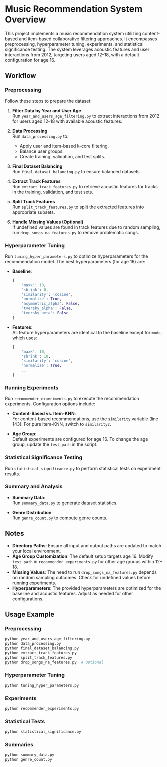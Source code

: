 # Music Recommendation System Overview

This project implements a music recommendation system utilizing content-based and item-based collaborative filtering approaches. It encompasses preprocessing, hyperparameter tuning, experiments, and statistical significance testing. The system leverages acoustic features and user interactions from 2012, targeting users aged 12–18, with a default configuration for age 16.

## Workflow

### Preprocessing

Follow these steps to prepare the dataset:

1. **Filter Data by Year and User Age**  
   Run `year_and_users_age_filtering.py` to extract interactions from 2012 for users aged 12–18 with available acoustic features.

2. **Data Processing**  
   Run `data_processing.py` to:  
   - Apply user and item-based k-core filtering.  
   - Balance user groups.  
   - Create training, validation, and test splits.

3. **Final Dataset Balancing**  
   Run `final_dataset_balancing.py` to ensure balanced datasets.

4. **Extract Track Features**  
   Run `extract_track_features.py` to retrieve acoustic features for tracks in the training, validation, and test sets.

5. **Split Track Features**  
   Run `split_track_features.py` to split the extracted features into appropriate subsets.

6. **Handle Missing Values (Optional)**  
   If undefined values are found in track features due to random sampling, run `drop_songs_na_features.py` to remove problematic songs.

### Hyperparameter Tuning

Run `tuning_hyper_parameters.py` to optimize hyperparameters for the recommendation model. The best hyperparameters (for age 16) are:

- **Baseline**:  
  ```python
  {
      'maxk': 10,
      'shrink': 0,
      'similarity': 'cosine',
      'normalize': True,
      'asymmetric_alpha': False,
      'tversky_alpha': False,
      'tversky_beta': False
  }
  ```

- **Features**:  
  All feature hyperparameters are identical to the baseline except for `mode`, which uses:  
  ```python
  {
      'maxk': 10,
      'shrink': 10,
      'similarity': 'cosine',
      'normalize': True,
      ...
  }
  ```

### Running Experiments

Run `recommender_experiments.py` to execute the recommendation experiments. Configuration options include:

- **Content-Based vs. Item-KNN**:  
  For content-based recommendations, use the `similarity` variable (line 143). For pure item-KNN, switch to `similarity2`.

- **Age Group**:  
  Default experiments are configured for age 16. To change the age group, update the `test_path` in the script.

### Statistical Significance Testing

Run `statistical_significance.py` to perform statistical tests on experiment results.

### Summary and Analysis

- **Summary Data**:  
  Run `summary_data.py` to generate dataset statistics.

- **Genre Distribution**:  
  Run `genre_count.py` to compute genre counts.

## Notes

- **Directory Paths**: Ensure all input and output paths are updated to match your local environment.
- **Age Group Customization**: The default setup targets age 16. Modify `test_path` in `recommender_experiments.py` for other age groups within 12–18.
- **Missing Values**: The need to run `drop_songs_na_features.py` depends on random sampling outcomes. Check for undefined values before running experiments.
- **Hyperparameters**: The provided hyperparameters are optimized for the baseline and acoustic features. Adjust as needed for other configurations.

## Usage Example

### Preprocessing
```bash
python year_and_users_age_filtering.py
python data_processing.py
python final_dataset_balancing.py
python extract_track_features.py
python split_track_features.py
python drop_songs_na_features.py  # Optional
```

### Hyperparameter Tuning
```bash
python tuning_hyper_parameters.py
```

### Experiments
```bash
python recommender_experiments.py
```

### Statistical Tests
```bash
python statistical_significance.py
```

### Summaries
```bash
python summary_data.py
python genre_count.py
```
